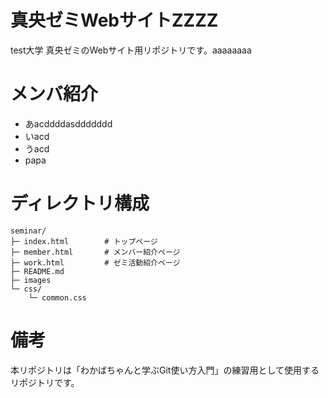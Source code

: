 # 真央ゼミWebサイトZZZZ
test大学 真央ゼミのWebサイト用リポジトリです。aaaaaaaa

# メンバ紹介
* あacddddasddddddd
* いacd
* うacd
* papa

# ディレクトリ構成
```
seminar/
├─ index.html        # トップページ
├─ member.html       # メンバー紹介ページ
├─ work.html         # ゼミ活動紹介ページ
├─ README.md
├─ images
└─ css/
    └─ common.css
```

# 備考
本リポジトリは「わかばちゃんと学ぶGit使い方入門」の練習用として使用するリポジトリです。
